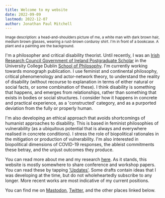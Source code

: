 ```yaml
---
title: Welcome to my website
date: 2022-09-09
lastmod: 2022-12-07
author: Jonathan Paul Mitchell
---
```

<!-- ![Picture of Jonathan](../assets/img/author-120.jpg#left) -->

<small>Image description: a head-and-shoulders picture of me, a white man with dark brown hair, medium brown glasses, wearing a rust-brown corduroy shirt. I'm in front of a bookcase. A plant and a painting are the background.</small>

I'm a philosopher and critical disability theorist. Until recently, I was an [Irish Research Council Government of Ireland Postgraduate Scholar](https://research.ie/) in the University College Dublin [School of Philosophy](https://www.ucd.ie/philosophy/). I'm currently working towards monograph publication. I use feminist and continental philosophy, critical phenomenology and actor-network theory, to understand the reality of disability (without recourse to explanation in terms of either natural or social facts, or some combination of these). I think disability is something that happens, and emerges from relationships, rather than something that exists in bodies or social structures. I consider how it happens in concrete and practical experience, as a 'constructed' category, and as a purported deviation from the fully or properly human.

I'm also developing an ethical approach that avoids shortcomings of humanist approaches to disability. This is based in feminist philosophies of vulnerability (as a ubiquitous potential that is always and everywhere realised in concrete conditions). I stress the role of biopolitical rationales in the mitigation or production of vulnerability. I'm also interested in biopolitical dimensions of COVID-19 responses, the ableist commitments these betray, and the unjust outcomes they produce.

You can read more about me and my research [here](/about). As it stands, this website is mostly somewhere to share conference and workshop papers. You can read these by tapping ['Updates'](/posts/). Some drafts contain ideas that I was developing at the time, but do not wholeheartedly subscribe to any longer. More recent works are most indicative of my current positions.

You can find me on <a rel="me" href="https://zirk.us/@jpmitchell">Mastodon</a>, [Twitter](http://twitter.com/UncouthRegions/), and the other places linked below.